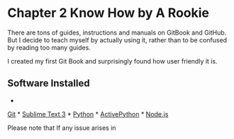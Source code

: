 # Chapter 2 Know How by A Rookie

There are tons of guides, instructions and manuals on GitBook and GitHub. But I decide to teach myself by actually using it, rather than to be confused by reading too many guides. 

I created my first Git Book and surprisingly found how user friendly it is. 


## Software Installed
* 
[Git](https://git-scm.com/downloads)
* 
[Sublime Text 3](http://www.sublimetext.com/3)
* 
[Python](https://www.python.org/downloads/)
* 
[ActivePython](http://www.activestate.com/activepython/downloads)
* 
[Node.js](https://nodejs.org/en/#download)

Please note that 
If any issue arises in 